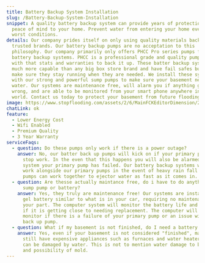 ```yaml
---
title: Battery Backup System Installation
slug: /Battery-Backup-System-Installation
snippet: A quality battery backup system can provide years of protection and
  peace of mind to your home. Prevent water from entering your home even in the
  worst conditions.
details: Our company prides itself on only using quality materials backed by
  trusted brands. Our battery backup pumps are no acceptation to this
  philosophy. Our company primarily only offers PHCC Pro series pumps for
  battery backup systems. PHCC is a professional grade and quality pump builder
  with that stats and warranties to back it up. These batter backup systems are
  much more capable than any big box store brand and have fail safes built in to
  make sure they stay running when they are needed. We install these systems
  with our strong and powerful sump pumps to make sure your basement never sees
  water. Our systems are maintenance free, will alarm you if anything goes
  wrong, and are able to be monitored from your smart phone anywhere in the
  world. Contact us today to protect your basement from future flooding.
image: https://www.stopflooding.com/assets/2/6/MainFCKEditorDimension/2400_v2017_SM.png
chatLink: ok
feature:
  - Lower Energy Cost
  - Wifi Enabled
  - Premium Quality
  - 3 Year Warranty
serviceFaqs:
  - question: Do these pumps only work if there is a power outage?
    answer: No, our batter back up pumps will kick on if your primary pump every
      stop work. In the even that this happens you will also be alarmed by the
      system your primary pump has failed. Our battery backup systems will also
      work alongside our primary pumps in the event of heavy rain fall both
      pumps can work together to ejector water as fast as it comes in.
  - question: Are thesse actually maintance free, do i have to do anything with the
      sump pump or battery?
    answer: Yes, they truly are maintenance free! Our systems are installed with a
      gel battery similar to what is in your car, requiring no maintenance on
      your part. The computer system will monitor the battery life and alarm you
      if it is getting close to needing replacement. The computer will also
      monitor if there is a failure of your primary pump or an issue with your
      back up pump.
  - question: What if my basement is not finished, do I need a battery backup system?
    answer: Yes, even if your basement is not considered "finished", many homes
      still have expensive appliances such as furnaces and water heaters that
      can be damaged by water. This is not to mention water damage to belongs,
      and possibility of mold.
---
```

